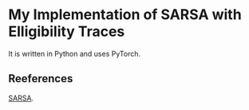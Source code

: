 # My Implementation of SARSA with Elligibility Traces
It is written in Python and uses PyTorch.  

## Reeferences
[SARSA](https://en.wikipedia.org/wiki/State%E2%80%93action%E2%80%93reward%E2%80%93state%E2%80%93action).